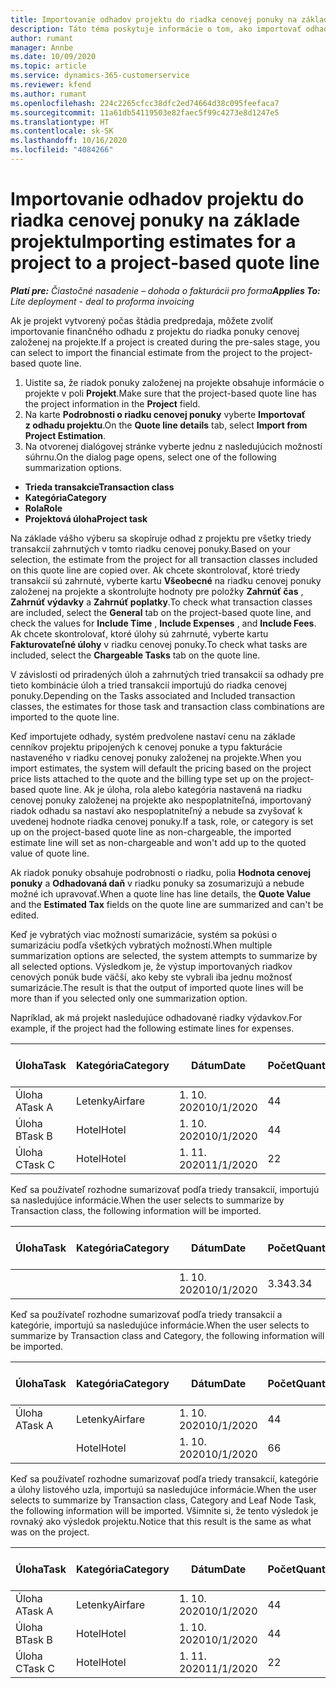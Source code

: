 ```yaml
---
title: Importovanie odhadov projektu do riadka cenovej ponuky na základe projektu
description: Táto téma poskytuje informácie o tom, ako importovať odhady z projektu do riadka cenovej ponuky.
author: rumant
manager: Annbe
ms.date: 10/09/2020
ms.topic: article
ms.service: dynamics-365-customerservice
ms.reviewer: kfend
ms.author: rumant
ms.openlocfilehash: 224c2265cfcc38dfc2ed74664d38c095feefaca7
ms.sourcegitcommit: 11a61db54119503e82faec5f99c4273e8d1247e5
ms.translationtype: HT
ms.contentlocale: sk-SK
ms.lasthandoff: 10/16/2020
ms.locfileid: "4084266"
---
```

# <a name="importing-estimates-for-a-project-to-a-project-based-quote-line"></a><span data-ttu-id="1bc7d-103">Importovanie odhadov projektu do riadka cenovej ponuky na základe projektu</span><span class="sxs-lookup"><span data-stu-id="1bc7d-103">Importing estimates for a project to a project-based quote line</span></span>

<span data-ttu-id="1bc7d-104">_**Platí pre:** Čiastočné nasadenie – dohoda o fakturácii pro forma_</span><span class="sxs-lookup"><span data-stu-id="1bc7d-104">_**Applies To:** Lite deployment - deal to proforma invoicing_</span></span>

<span data-ttu-id="1bc7d-105">Ak je projekt vytvorený počas štádia predpredaja, môžete zvoliť importovanie finančného odhadu z projektu do riadka ponuky cenovej založenej na projekte.</span><span class="sxs-lookup"><span data-stu-id="1bc7d-105">If a project is created during the pre-sales stage, you can select to import the financial estimate from the project to the project-based quote line.</span></span>

1. <span data-ttu-id="1bc7d-106">Uistite sa, že riadok ponuky založenej na projekte obsahuje informácie o projekte v poli **Projekt**.</span><span class="sxs-lookup"><span data-stu-id="1bc7d-106">Make sure that the project-based quote line has the project information in the **Project** field.</span></span>
2. <span data-ttu-id="1bc7d-107">Na karte **Podrobnosti o riadku cenovej ponuky** vyberte **Importovať z odhadu projektu**.</span><span class="sxs-lookup"><span data-stu-id="1bc7d-107">On the **Quote line details** tab, select **Import from Project Estimation**.</span></span>
3. <span data-ttu-id="1bc7d-108">Na otvorenej dialógovej stránke vyberte jednu z nasledujúcich možností súhrnu.</span><span class="sxs-lookup"><span data-stu-id="1bc7d-108">On the dialog page opens, select one of the following summarization options.</span></span>

  - <span data-ttu-id="1bc7d-109">**Trieda transakcie**</span><span class="sxs-lookup"><span data-stu-id="1bc7d-109">**Transaction class**</span></span>
  - <span data-ttu-id="1bc7d-110">**Kategória**</span><span class="sxs-lookup"><span data-stu-id="1bc7d-110">**Category**</span></span>
  - <span data-ttu-id="1bc7d-111">**Rola**</span><span class="sxs-lookup"><span data-stu-id="1bc7d-111">**Role**</span></span> 
  - <span data-ttu-id="1bc7d-112">**Projektová úloha**</span><span class="sxs-lookup"><span data-stu-id="1bc7d-112">**Project task**</span></span>

<span data-ttu-id="1bc7d-113">Na základe vášho výberu sa skopíruje odhad z projektu pre všetky triedy transakcií zahrnutých v tomto riadku cenovej ponuky.</span><span class="sxs-lookup"><span data-stu-id="1bc7d-113">Based on your selection, the estimate from the project for all transaction classes included on this quote line are copied over.</span></span> <span data-ttu-id="1bc7d-114">Ak chcete skontrolovať, ktoré triedy transakcií sú zahrnuté, vyberte kartu **Všeobecné** na riadku cenovej ponuky založenej na projekte a skontrolujte hodnoty pre položky **Zahrnúť čas** , **Zahrnúť výdavky** a **Zahrnúť poplatky**.</span><span class="sxs-lookup"><span data-stu-id="1bc7d-114">To check what transaction classes are included, select the **General** tab on the project-based quote line, and check the values for **Include Time** , **Include Expenses** , and **Include Fees**.</span></span>  <span data-ttu-id="1bc7d-115">Ak chcete skontrolovať, ktoré úlohy sú zahrnuté, vyberte kartu **Fakturovateľné úlohy** v riadku cenovej ponuky.</span><span class="sxs-lookup"><span data-stu-id="1bc7d-115">To check what tasks are included, select the **Chargeable Tasks** tab on the quote line.</span></span>

<span data-ttu-id="1bc7d-116">V závislosti od priradených úloh a zahrnutých tried transakcií sa odhady pre tieto kombinácie úloh a tried transakcií importujú do riadka cenovej ponuky.</span><span class="sxs-lookup"><span data-stu-id="1bc7d-116">Depending on the Tasks associated and Included transaction classes, the estimates for those task and transaction class combinations are imported to the quote line.</span></span>

<span data-ttu-id="1bc7d-117">Keď importujete odhady, systém predvolene nastaví cenu na základe cenníkov projektu pripojených k cenovej ponuke a typu fakturácie nastaveného v riadku cenovej ponuky založenej na projekte.</span><span class="sxs-lookup"><span data-stu-id="1bc7d-117">When you import estimates, the system will default the pricing based on the project price lists attached to the quote and the billing type set up on the project-based quote line.</span></span> <span data-ttu-id="1bc7d-118">Ak je úloha, rola alebo kategória nastavená na riadku cenovej ponuky založenej na projekte ako nespoplatniteľná, importovaný riadok odhadu sa nastaví ako nespoplatniteľný a nebude sa zvyšovať k uvedenej hodnote riadka cenovej ponuky.</span><span class="sxs-lookup"><span data-stu-id="1bc7d-118">If a task, role, or category is set up on the project-based quote line as non-chargeable, the imported estimate line will set as non-chargeable and won't add up to the quoted value of quote line.</span></span>

<span data-ttu-id="1bc7d-119">Ak riadok ponuky obsahuje podrobnosti o riadku, polia **Hodnota cenovej ponuky** a **Odhadovaná daň** v riadku ponuky sa zosumarizujú a nebude možné ich upravovať.</span><span class="sxs-lookup"><span data-stu-id="1bc7d-119">When a quote line has line details, the **Quote Value** and the **Estimated Tax** fields on the quote line are summarized and can't be edited.</span></span>

<span data-ttu-id="1bc7d-120">Keď je vybratých viac možností sumarizácie, systém sa pokúsi o sumarizáciu podľa všetkých vybratých možností.</span><span class="sxs-lookup"><span data-stu-id="1bc7d-120">When multiple summarization options are selected, the system attempts to summarize by all selected options.</span></span> <span data-ttu-id="1bc7d-121">Výsledkom je, že výstup importovaných riadkov cenových ponúk bude väčší, ako keby ste vybrali iba jednu možnosť sumarizácie.</span><span class="sxs-lookup"><span data-stu-id="1bc7d-121">The result is that the output of imported quote lines will be more than if you selected only one summarization option.</span></span>

<span data-ttu-id="1bc7d-122">Napríklad, ak má projekt nasledujúce odhadované riadky výdavkov.</span><span class="sxs-lookup"><span data-stu-id="1bc7d-122">For example, if the project had the following estimate lines for expenses.</span></span>

| <span data-ttu-id="1bc7d-123">Úloha</span><span class="sxs-lookup"><span data-stu-id="1bc7d-123">Task</span></span> | <span data-ttu-id="1bc7d-124">Kategória</span><span class="sxs-lookup"><span data-stu-id="1bc7d-124">Category</span></span> | <span data-ttu-id="1bc7d-125">Dátum</span><span class="sxs-lookup"><span data-stu-id="1bc7d-125">Date</span></span> | <span data-ttu-id="1bc7d-126">Počet</span><span class="sxs-lookup"><span data-stu-id="1bc7d-126">Quantity</span></span> | <span data-ttu-id="1bc7d-127">Jednotková cena</span><span class="sxs-lookup"><span data-stu-id="1bc7d-127">Unit price</span></span> | <span data-ttu-id="1bc7d-128">Množstvo</span><span class="sxs-lookup"><span data-stu-id="1bc7d-128">Amount</span></span> |
| --- | --- | --- | --- | --- | --- |
| <span data-ttu-id="1bc7d-129">Úloha A</span><span class="sxs-lookup"><span data-stu-id="1bc7d-129">Task A</span></span> | <span data-ttu-id="1bc7d-130">Letenky</span><span class="sxs-lookup"><span data-stu-id="1bc7d-130">Airfare</span></span> | <span data-ttu-id="1bc7d-131">1. 10. 2020</span><span class="sxs-lookup"><span data-stu-id="1bc7d-131">10/1/2020</span></span> | <span data-ttu-id="1bc7d-132">4</span><span class="sxs-lookup"><span data-stu-id="1bc7d-132">4</span></span> | <span data-ttu-id="1bc7d-133">400</span><span class="sxs-lookup"><span data-stu-id="1bc7d-133">400</span></span> | <span data-ttu-id="1bc7d-134">1600</span><span class="sxs-lookup"><span data-stu-id="1bc7d-134">1600</span></span> |
| <span data-ttu-id="1bc7d-135">Úloha B</span><span class="sxs-lookup"><span data-stu-id="1bc7d-135">Task B</span></span> | <span data-ttu-id="1bc7d-136">Hotel</span><span class="sxs-lookup"><span data-stu-id="1bc7d-136">Hotel</span></span> | <span data-ttu-id="1bc7d-137">1. 10. 2020</span><span class="sxs-lookup"><span data-stu-id="1bc7d-137">10/1/2020</span></span> | <span data-ttu-id="1bc7d-138">4</span><span class="sxs-lookup"><span data-stu-id="1bc7d-138">4</span></span> | <span data-ttu-id="1bc7d-139">200</span><span class="sxs-lookup"><span data-stu-id="1bc7d-139">200</span></span> | <span data-ttu-id="1bc7d-140">800</span><span class="sxs-lookup"><span data-stu-id="1bc7d-140">800</span></span> |
| <span data-ttu-id="1bc7d-141">Úloha C</span><span class="sxs-lookup"><span data-stu-id="1bc7d-141">Task C</span></span> | <span data-ttu-id="1bc7d-142">Hotel</span><span class="sxs-lookup"><span data-stu-id="1bc7d-142">Hotel</span></span> | <span data-ttu-id="1bc7d-143">1. 11. 2020</span><span class="sxs-lookup"><span data-stu-id="1bc7d-143">11/1/2020</span></span> | <span data-ttu-id="1bc7d-144">2</span><span class="sxs-lookup"><span data-stu-id="1bc7d-144">2</span></span> | <span data-ttu-id="1bc7d-145">200</span><span class="sxs-lookup"><span data-stu-id="1bc7d-145">200</span></span> | <span data-ttu-id="1bc7d-146">400</span><span class="sxs-lookup"><span data-stu-id="1bc7d-146">400</span></span> |

<span data-ttu-id="1bc7d-147">Keď sa používateľ rozhodne sumarizovať podľa triedy transakcií, importujú sa nasledujúce informácie.</span><span class="sxs-lookup"><span data-stu-id="1bc7d-147">When the user selects to summarize by Transaction class, the following information will be imported.</span></span>

| <span data-ttu-id="1bc7d-148">Úloha</span><span class="sxs-lookup"><span data-stu-id="1bc7d-148">Task</span></span> | <span data-ttu-id="1bc7d-149">Kategória</span><span class="sxs-lookup"><span data-stu-id="1bc7d-149">Category</span></span> | <span data-ttu-id="1bc7d-150">Dátum</span><span class="sxs-lookup"><span data-stu-id="1bc7d-150">Date</span></span> | <span data-ttu-id="1bc7d-151">Počet</span><span class="sxs-lookup"><span data-stu-id="1bc7d-151">Quantity</span></span> | <span data-ttu-id="1bc7d-152">Jednotková cena</span><span class="sxs-lookup"><span data-stu-id="1bc7d-152">Unit price</span></span> | <span data-ttu-id="1bc7d-153">Množstvo</span><span class="sxs-lookup"><span data-stu-id="1bc7d-153">Amount</span></span> |
| --- | --- | --- | --- | --- | --- |
|||<span data-ttu-id="1bc7d-154">1. 10. 2020</span><span class="sxs-lookup"><span data-stu-id="1bc7d-154">10/1/2020</span></span> | <span data-ttu-id="1bc7d-155">3.34</span><span class="sxs-lookup"><span data-stu-id="1bc7d-155">3.34</span></span> | <span data-ttu-id="1bc7d-156">840</span><span class="sxs-lookup"><span data-stu-id="1bc7d-156">840</span></span> | <span data-ttu-id="1bc7d-157">2800</span><span class="sxs-lookup"><span data-stu-id="1bc7d-157">2800</span></span> |

<span data-ttu-id="1bc7d-158">Keď sa používateľ rozhodne sumarizovať podľa triedy transakcií a kategórie, importujú sa nasledujúce informácie.</span><span class="sxs-lookup"><span data-stu-id="1bc7d-158">When the user selects to summarize by Transaction class and Category, the following information will be imported.</span></span>

| <span data-ttu-id="1bc7d-159">Úloha</span><span class="sxs-lookup"><span data-stu-id="1bc7d-159">Task</span></span> | <span data-ttu-id="1bc7d-160">Kategória</span><span class="sxs-lookup"><span data-stu-id="1bc7d-160">Category</span></span> | <span data-ttu-id="1bc7d-161">Dátum</span><span class="sxs-lookup"><span data-stu-id="1bc7d-161">Date</span></span> | <span data-ttu-id="1bc7d-162">Počet</span><span class="sxs-lookup"><span data-stu-id="1bc7d-162">Quantity</span></span> | <span data-ttu-id="1bc7d-163">Jednotková cena</span><span class="sxs-lookup"><span data-stu-id="1bc7d-163">Unit price</span></span> | <span data-ttu-id="1bc7d-164">Množstvo</span><span class="sxs-lookup"><span data-stu-id="1bc7d-164">Amount</span></span> |
| --- | --- | --- | --- | --- | --- |
| <span data-ttu-id="1bc7d-165">Úloha A</span><span class="sxs-lookup"><span data-stu-id="1bc7d-165">Task A</span></span> | <span data-ttu-id="1bc7d-166">Letenky</span><span class="sxs-lookup"><span data-stu-id="1bc7d-166">Airfare</span></span> | <span data-ttu-id="1bc7d-167">1. 10. 2020</span><span class="sxs-lookup"><span data-stu-id="1bc7d-167">10/1/2020</span></span> | <span data-ttu-id="1bc7d-168">4</span><span class="sxs-lookup"><span data-stu-id="1bc7d-168">4</span></span> | <span data-ttu-id="1bc7d-169">400</span><span class="sxs-lookup"><span data-stu-id="1bc7d-169">400</span></span> | <span data-ttu-id="1bc7d-170">1600</span><span class="sxs-lookup"><span data-stu-id="1bc7d-170">1600</span></span> |
| | <span data-ttu-id="1bc7d-171">Hotel</span><span class="sxs-lookup"><span data-stu-id="1bc7d-171">Hotel</span></span> | <span data-ttu-id="1bc7d-172">1. 10. 2020</span><span class="sxs-lookup"><span data-stu-id="1bc7d-172">10/1/2020</span></span> | <span data-ttu-id="1bc7d-173">6</span><span class="sxs-lookup"><span data-stu-id="1bc7d-173">6</span></span> | <span data-ttu-id="1bc7d-174">200</span><span class="sxs-lookup"><span data-stu-id="1bc7d-174">200</span></span> | <span data-ttu-id="1bc7d-175">1200</span><span class="sxs-lookup"><span data-stu-id="1bc7d-175">1200</span></span> |

<span data-ttu-id="1bc7d-176">Keď sa používateľ rozhodne sumarizovať podľa triedy transakcií, kategórie a úlohy listového uzla, importujú sa nasledujúce informácie.</span><span class="sxs-lookup"><span data-stu-id="1bc7d-176">When the user selects to summarize by Transaction class, Category and Leaf Node Task, the following information will be imported.</span></span> <span data-ttu-id="1bc7d-177">Všimnite si, že tento výsledok je rovnaký ako výsledok projektu.</span><span class="sxs-lookup"><span data-stu-id="1bc7d-177">Notice that this result is the same as what was on the project.</span></span>

| <span data-ttu-id="1bc7d-178">Úloha</span><span class="sxs-lookup"><span data-stu-id="1bc7d-178">Task</span></span> | <span data-ttu-id="1bc7d-179">Kategória</span><span class="sxs-lookup"><span data-stu-id="1bc7d-179">Category</span></span> | <span data-ttu-id="1bc7d-180">Dátum</span><span class="sxs-lookup"><span data-stu-id="1bc7d-180">Date</span></span> | <span data-ttu-id="1bc7d-181">Počet</span><span class="sxs-lookup"><span data-stu-id="1bc7d-181">Quantity</span></span> | <span data-ttu-id="1bc7d-182">Jednotková cena</span><span class="sxs-lookup"><span data-stu-id="1bc7d-182">Unit price</span></span> | <span data-ttu-id="1bc7d-183">Množstvo</span><span class="sxs-lookup"><span data-stu-id="1bc7d-183">Amount</span></span> |
| --- | --- | --- | --- | --- | --- |
| <span data-ttu-id="1bc7d-184">Úloha A</span><span class="sxs-lookup"><span data-stu-id="1bc7d-184">Task A</span></span> | <span data-ttu-id="1bc7d-185">Letenky</span><span class="sxs-lookup"><span data-stu-id="1bc7d-185">Airfare</span></span> | <span data-ttu-id="1bc7d-186">1. 10. 2020</span><span class="sxs-lookup"><span data-stu-id="1bc7d-186">10/1/2020</span></span> | <span data-ttu-id="1bc7d-187">4</span><span class="sxs-lookup"><span data-stu-id="1bc7d-187">4</span></span> | <span data-ttu-id="1bc7d-188">400</span><span class="sxs-lookup"><span data-stu-id="1bc7d-188">400</span></span> | <span data-ttu-id="1bc7d-189">1600</span><span class="sxs-lookup"><span data-stu-id="1bc7d-189">1600</span></span> |
| <span data-ttu-id="1bc7d-190">Úloha B</span><span class="sxs-lookup"><span data-stu-id="1bc7d-190">Task B</span></span> | <span data-ttu-id="1bc7d-191">Hotel</span><span class="sxs-lookup"><span data-stu-id="1bc7d-191">Hotel</span></span> | <span data-ttu-id="1bc7d-192">1. 10. 2020</span><span class="sxs-lookup"><span data-stu-id="1bc7d-192">10/1/2020</span></span> | <span data-ttu-id="1bc7d-193">4</span><span class="sxs-lookup"><span data-stu-id="1bc7d-193">4</span></span> | <span data-ttu-id="1bc7d-194">200</span><span class="sxs-lookup"><span data-stu-id="1bc7d-194">200</span></span> | <span data-ttu-id="1bc7d-195">800</span><span class="sxs-lookup"><span data-stu-id="1bc7d-195">800</span></span> |
| <span data-ttu-id="1bc7d-196">Úloha C</span><span class="sxs-lookup"><span data-stu-id="1bc7d-196">Task C</span></span> | <span data-ttu-id="1bc7d-197">Hotel</span><span class="sxs-lookup"><span data-stu-id="1bc7d-197">Hotel</span></span> | <span data-ttu-id="1bc7d-198">1. 11. 2020</span><span class="sxs-lookup"><span data-stu-id="1bc7d-198">11/1/2020</span></span> | <span data-ttu-id="1bc7d-199">2</span><span class="sxs-lookup"><span data-stu-id="1bc7d-199">2</span></span> | <span data-ttu-id="1bc7d-200">200</span><span class="sxs-lookup"><span data-stu-id="1bc7d-200">200</span></span> | <span data-ttu-id="1bc7d-201">400</span><span class="sxs-lookup"><span data-stu-id="1bc7d-201">400</span></span> |
